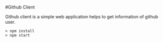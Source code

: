 #Github Client

Github client is a simple web application helps to get information of github user.

```
> npm install
> npm start
```
